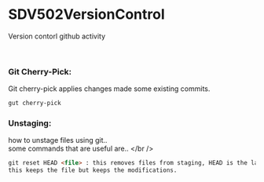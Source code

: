 # SDV502VersionControl
Version contorl github activity

<br />

### Git Cherry-Pick:<br /> 
Git cherry-pick applies changes made some existing commits.

```markdown
gut cherry-pick
```

### Unstaging:<br /> 
how to unstage files using git..
<br />
some commands that are useful are..
</br />
```markdown
git reset HEAD <file> : this removes files from staging, HEAD is the last commit of the branch.
this keeps the file but keeps the modifications.
```